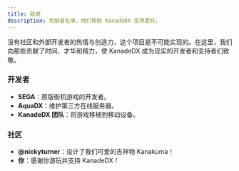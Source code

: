```yaml
---
title: 致谢
description: 贡献者名单，他们帮助 KanadeDX 变得更好。
---
```


没有社区和外部开发者的热情与创造力，这个项目是不可能实现的。在这里，我们向那些贡献了时间、才华和精力，使 KanadeDX 成为现实的开发者和支持者们致敬。

### 开发者

* **SEGA**：原版街机游戏的开发者。
* **AquaDX**：维护第三方在线服务器。
* **KanadeDX 团队**：将游戏移植到移动设备。

### 社区

* **@nickyturner**：设计了我们可爱的吉祥物 Kanakuma！
* **你**：感谢你游玩并支持 KanadeDX！
